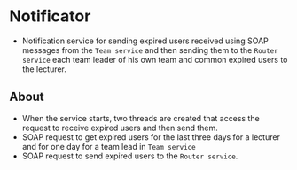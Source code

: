 # Notificator

* Notification service for sending expired users received using SOAP messages from the `Team service` and then
  sending them to the `Router service` each team leader of his own team and common expired users to the lecturer.

## About

* When the service starts, two threads are created that access the request to receive expired users and then send them.
* SOAP request to get expired users for the last three days for a lecturer and for one day for a team lead in `Team service`
* SOAP request to send expired users to the `Router service`.
